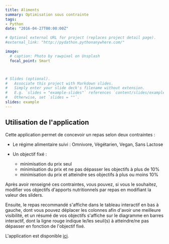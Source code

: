 ```yaml
---
title: Aliments
summary: Optimisation sous contrainte
tags:
- Python
date: "2016-04-27T00:00:00Z"

# Optional external URL for project (replaces project detail page).
#external_link: "http://pydathon.pythonanywhere.com/"

image:
  # caption: Photo by rawpixel on Unsplash
  focal_point: Smart



# Slides (optional).
#   Associate this project with Markdown slides.
#   Simply enter your slide deck's filename without extension.
#   E.g. `slides = "example-slides"` references `content/slides/example-slides.md`.
#   Otherwise, set `slides = ""`.
slides: example
---
```


## Utilisation de l'application

Cette application permet de concevoir un repas selon deux contraintes : 
 
- Le régime alimentaire suivi : Omnivore, Végétarien, Vegan, Sans Lactose

- Un objectif fixé : 
  - minimisation du prix seul
  - minimisation du prix et ne pas dépasser les objectifs à plus de 10%
  - minimisation du prix et atteindre ses objectifs à plus ou moins 10%

Après avoir renseigné ces contraintes, vous pouvez, si vous le souhaitez, modifier vos objectifs d'apports nutritionnels par repas en modifiant la valeur des sliders. 

Ensuite, le repas recommandé s'affiche dans le tableau interactif en bas à gauche, dont vous pouvez déplacer les colonnes afin d'avoir une meilleure visibilité, et un résumé de vos objectifs s'affiche sur le diagramme en barres interactif, dont la ligne rouge indique le/les seuil(s) à atteindre/ne pas dépasser en fonction de l'objectif fixé.

L'application est disponible [ici](http://pydathon.pythonanywhere.com/).  
